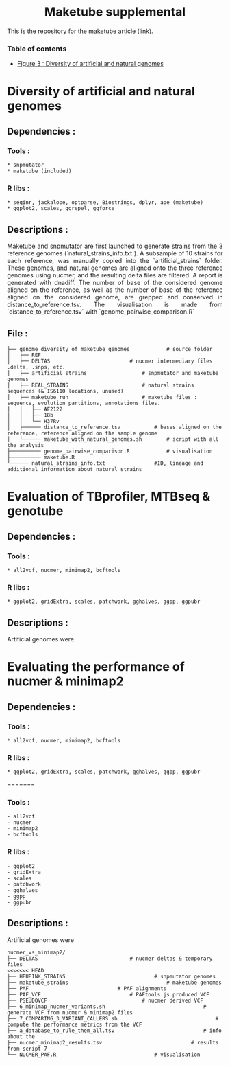 <h1 align="center"> Maketube supplemental </h1>

This is the repository for the maketube article (link).

### Table of contents

<!--ts-->
-  [Figure 3 : Diversity of artificial and natural genomes](#genome_diversity_tag)


# <a name="genome_diversity_tag"></a> Diversity of artificial and natural genomes

## Dependencies :

### Tools :
	* snpmutator
	* maketube (included)

### R libs :
	* seqinr, jackalope, optparse, Biostrings, dplyr, ape (maketube)
	* ggplot2, scales, ggrepel, ggforce

## Descriptions :

<p align="justify">
Maketube and snpmutator are first launched to generate strains from the 3 reference genomes (`natural_strains_info.txt`).
A subsample of 10 strains for each reference, was manually copied into the `artificial_strains` folder.
These genomes, and natural genomes are aligned onto the three reference genomes using nucmer, and the resulting delta files are filtered. A report is generated with dnadiff.
The number of base of the considered genome aligned on the reference, as well as the number of base of the reference aligned on the considered genome, are grepped and conserved in distance_to_reference.tsv.
The visualisation is made from `distance_to_reference.tsv` with `genome_pairwise_comparison.R`
</p>

## File :
```
├── genome_diversity_of_maketube_genomes			# source folder
│   ├── REF
│   ├── DELTAS							# nucmer intermediary files .delta, .snps, etc.
│   ├── artificial_strains					# snpmutator and maketube genomes
│   ├── REAL_STRAINS						# natural strains sequences (& IS6110 locations, unused)
│   ├── maketube_run						# maketube files : sequence, evolution partitions, annotations files. 
|   │   ├── AF2122
│   │   ├── 18b
│   │   └── H37Rv
│   ├────── distance_to_reference.tsv			# bases aligned on the reference, reference aligned on the sample genome
│   └────── maketube_with_natural_genomes.sh		# script with all the analysis
├────────── genome_pairwise_comparison.R			# visualisation
├────────── maketube.R
└────── natural_strains_info.txt				#ID, lineage and additional information about natural strains
```
# <a name="nucmer_minimap2"></a> Evaluation of TBprofiler, MTBseq & genotube
## Dependencies :

### Tools : 
	* all2vcf, nucmer, minimap2, bcftools

### R libs :
	* ggplot2, gridExtra, scales, patchwork, gghalves, ggpp, ggpubr

## Descriptions :

<p align="justify">
Artificial genomes were 
</p>




# <a name="nucmer_minimap2"></a> Evaluating the performance of nucmer & minimap2
## Dependencies :

### Tools : 
	* all2vcf, nucmer, minimap2, bcftools

### R libs :
	* ggplot2, gridExtra, scales, patchwork, gghalves, ggpp, ggpubr
=======
### Tools : 
	- all2vcf
	- nucmer
	- minimap2
	- bcftools

### R libs :
	- ggplot2
	- gridExtra
	- scales
	- patchwork
	- gghalves
	- ggpp
	- ggpubr

## Descriptions :

<p align="justify">

Artificial genomes were 
</p>

```
nucmer_vs_minimap2/
├── DELTAS								# nucmer deltas & temporary files
<<<<<<< HEAD
├── HEUPINK_STRAINS								# snpmutator genomes
├── maketube_strains								# maketube genomes
├── PAF								# PAF alignments
├── PAF_VCF								# PAFtools.js produced VCF
├── PSEUDOVCF								# nucmer derived VCF
├── 6_minimap_nucmer_variants.sh								# generate VCF from nucmer & minimap2 files
├── 7_COMPARING_3_VARIANT_CALLERS.sh								# compute the performance metrics from the VCF
├── a_database_to_rule_them_all.tsv								# info about the 
├── nucmer_minimap2_results.tsv								# results from script 7
└── NUCMER_PAF.R								# visualisation
```
